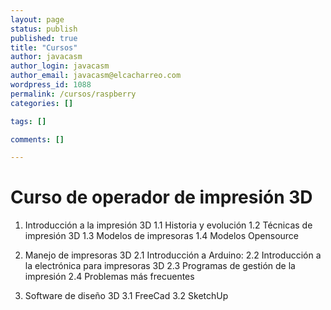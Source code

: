 ```yaml
--- 
layout: page
status: publish
published: true
title: "Cursos"
author: javacasm
author_login: javacasm
author_email: javacasm@elcacharreo.com
wordpress_id: 1088
permalink: /cursos/raspberry
categories: []

tags: []

comments: []

---
```


# Curso de operador de impresión 3D



1. Introducción a la impresión 3D
	1.1 Historia y evolución
	1.2 Técnicas de impresión 3D
	1.3 Modelos de impresoras
	1.4 Modelos Opensource

2. Manejo de impresoras 3D
	2.1 Introducción a Arduino: 
	2.2 Introducción a la electrónica para impresoras 3D
	2.3 Programas de gestión de la impresión 
	2.4 Problemas más frecuentes

3. Software de diseño 3D
	3.1 FreeCad
	3.2 SketchUp